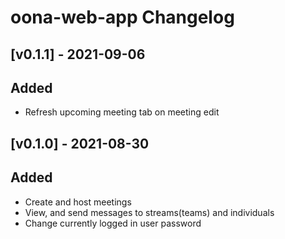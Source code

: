 # oona-web-app Changelog

## [v0.1.1] - 2021-09-06

## Added

- Refresh upcoming meeting tab on meeting edit

## [v0.1.0] - 2021-08-30

## Added

- Create and host meetings
- View, and send messages to streams(teams) and individuals
- Change currently logged in user password
